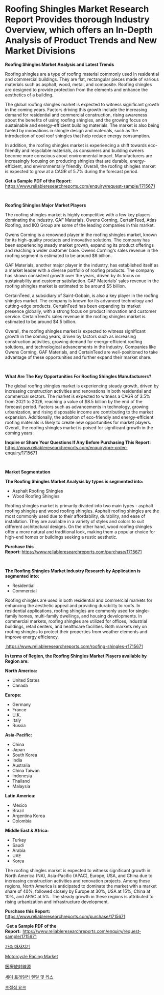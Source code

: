 <p><h1>Roofing Shingles Market Research Report Provides thorough Industry Overview, which offers an In-Depth Analysis of Product Trends and New Market Divisions</h1></p><p><strong>Roofing Shingles Market Analysis and Latest Trends</strong></p>
<p><p>Roofing shingles are a type of roofing material commonly used in residential and commercial buildings. They are flat, rectangular pieces made of various materials such as asphalt, wood, metal, and composite. Roofing shingles are designed to provide protection from the elements and enhance the aesthetics of a building.</p><p>The global roofing shingles market is expected to witness significant growth in the coming years. Factors driving this growth include the increasing demand for residential and commercial construction, rising awareness about the benefits of using roofing shingles, and the growing focus on sustainable and energy-efficient building materials. The market is also being fueled by innovations in shingle design and materials, such as the introduction of cool roof shingles that help reduce energy consumption.</p><p>In addition, the roofing shingles market is experiencing a shift towards eco-friendly and recyclable materials, as consumers and building owners become more conscious about environmental impact. Manufacturers are increasingly focusing on producing shingles that are durable, energy-efficient, and environmentally friendly. Overall, the roofing shingles market is expected to grow at a CAGR of 5.7% during the forecast period.</p></p>
<p><strong>Get a Sample PDF of the Report:&nbsp;</strong> <a href="https://www.reliableresearchreports.com/enquiry/request-sample/1715671">https://www.reliableresearchreports.com/enquiry/request-sample/1715671</a></p>
<p>&nbsp;</p>
<p><strong>Roofing Shingles Major Market Players</strong></p>
<p><p>The roofing shingles market is highly competitive with a few key players dominating the industry. GAF Materials, Owens Corning, CertainTeed, Atlas Roofing, and IKO Group are some of the leading companies in this market.</p><p>Owens Corning is a renowned player in the roofing shingles market, known for its high-quality products and innovative solutions. The company has been experiencing steady market growth, expanding its product offerings and reaching a wider customer base. Owens Corning's sales revenue in the roofing segment is estimated to be around $6 billion.</p><p>GAF Materials, another major player in the industry, has established itself as a market leader with a diverse portfolio of roofing products. The company has shown consistent growth over the years, driven by its focus on sustainability and customer satisfaction. GAF Materials' sales revenue in the roofing shingles market is estimated to be around $5 billion.</p><p>CertainTeed, a subsidiary of Saint-Gobain, is also a key player in the roofing shingles market. The company is known for its advanced technology and cutting-edge products. CertainTeed has been expanding its market presence globally, with a strong focus on product innovation and customer service. CertainTeed's sales revenue in the roofing shingles market is estimated to be around $4.5 billion.</p><p>Overall, the roofing shingles market is expected to witness significant growth in the coming years, driven by factors such as increasing construction activities, growing demand for energy-efficient roofing solutions, and technological advancements in the industry. Companies like Owens Corning, GAF Materials, and CertainTeed are well-positioned to take advantage of these opportunities and further expand their market share.</p></p>
<p>&nbsp;</p>
<p><strong>What Are The Key Opportunities For Roofing Shingles Manufacturers?</strong></p>
<p><p>The global roofing shingles market is experiencing steady growth, driven by increasing construction activities and renovations in both residential and commercial sectors. The market is expected to witness a CAGR of 3.5% from 2021 to 2026, reaching a value of $8.5 billion by the end of the forecast period. Factors such as advancements in technology, growing urbanization, and rising disposable income are contributing to the market expansion. Additionally, the adoption of eco-friendly and energy-efficient roofing materials is likely to create new opportunities for market players. Overall, the roofing shingles market is poised for significant growth in the coming years.</p></p>
<p><strong>Inquire or Share Your Questions If Any Before Purchasing This Report:</strong> <a href="https://www.reliableresearchreports.com/enquiry/pre-order-enquiry/1715671">https://www.reliableresearchreports.com/enquiry/pre-order-enquiry/1715671</a></p>
<p>&nbsp;</p>
<p><strong>Market Segmentation</strong></p>
<p><strong>The Roofing Shingles Market Analysis by types is segmented into:</strong></p>
<p><ul><li>Asphalt Roofing Shingles</li><li>Wood Roofing Shingles</li></ul></p>
<p><p>Roofing shingles market is primarily divided into two main types - asphalt roofing shingles and wood roofing shingles. Asphalt roofing shingles are the most commonly used due to their affordability, durability, and ease of installation. They are available in a variety of styles and colors to suit different architectural designs. On the other hand, wood roofing shingles offer a more natural and traditional look, making them a popular choice for high-end homes or buildings seeking a rustic aesthetic.</p></p>
<p><strong>Purchase this Report:&nbsp;</strong><a href="https://www.reliableresearchreports.com/purchase/1715671">https://www.reliableresearchreports.com/purchase/1715671</a></p>
<p>&nbsp;</p>
<p><strong>The Roofing Shingles Market Industry Research by Application is segmented into:</strong></p>
<p><ul><li>Residential</li><li>Commercial</li></ul></p>
<p><p>Roofing shingles are used in both residential and commercial markets for enhancing the aesthetic appeal and providing durability to roofs. In residential applications, roofing shingles are commonly used for single-family homes, multi-family dwellings, and housing developments. In commercial markets, roofing shingles are utilized for offices, industrial buildings, retail centers, and healthcare facilities. Both markets rely on roofing shingles to protect their properties from weather elements and improve energy efficiency.</p></p>
<p><a href="https://www.reliableresearchreports.com/roofing-shingles-r1715671">&nbsp;https://www.reliableresearchreports.com/roofing-shingles-r1715671</a></p>
<p><strong>In terms of Region, the Roofing Shingles Market Players available by Region are:</strong></p>
<p>
    <p> <strong> North America: </strong>
        <ul>
            <li>United States</li>
            <li>Canada</li>
        </ul>
        </p> 
    <p> <strong> Europe: </strong>
        <ul>
            <li>Germany</li>
            <li>France</li>
            <li>U.K.</li>
            <li>Italy</li>
            <li>Russia</li>
        </ul>
        </p> 
    <p> <strong> Asia-Pacific: </strong>
        <ul>
            <li>China</li>
            <li>Japan</li>
            <li>South Korea</li>
            <li>India</li>
            <li>Australia</li>
            <li>China Taiwan</li>
            <li>Indonesia</li>
            <li>Thailand</li>
            <li>Malaysia</li>
        </ul>
        </p> 
    <p> <strong> Latin America: </strong>
        <ul>
            <li>Mexico</li>
            <li>Brazil</li>
            <li>Argentina Korea</li>
            <li>Colombia</li>
        </ul>
        </p> 
    <p> <strong> Middle East & Africa: </strong>
        <ul>
            <li>Turkey</li>
            <li>Saudi</li>
            <li>Arabia</li>
            <li>UAE</li>
            <li>Korea</li>
        </ul>
    </p>
    </p>
<p><p>The roofing shingles market is expected to witness significant growth in North America (NA), Asia-Pacific (APAC), Europe, USA, and China due to increasing construction activities and renovation projects. Among these regions, North America is anticipated to dominate the market with a market share of 40%, followed closely by Europe at 30%, USA at 15%, China at 10%, and APAC at 5%. The steady growth in these regions is attributed to rising urbanization and infrastructure development.</p></p>
<p><strong>Purchase this Report: </strong><a href="https://www.reliableresearchreports.com/purchase/1715671">https://www.reliableresearchreports.com/purchase/1715671</a></p>
<p>&nbsp;<strong>Get a Sample PDF of the Report:&nbsp;&nbsp;</strong><a href="https://www.reliableresearchreports.com/enquiry/request-sample/1715671">https://www.reliableresearchreports.com/enquiry/request-sample/1715671</a></p>
<p><strong></strong></p>
<p><p><a href="https://github.com/solomonbode85/Market-Research-Report-List-1/blob/main/587645351020.md">가슴 마사지기</a></p><p><a href="https://github.com/dimitrishawkinswaynenp91rgz/Market-Research-Report-List-2/blob/main/motorcycle-racing-market.md">Motorcycle Racing Market</a></p><p><a href="https://medium.com/@nicholasallan19/%E5%8C%BB%E7%99%82%E7%94%A8%E6%94%BE%E5%B0%84%E7%B7%9A%E6%BA%90%E5%B8%82%E5%A0%B4-2031%E5%B9%B4%E3%81%BE%E3%81%A7%E3%81%AE%E5%8B%95%E5%90%91-%E4%BA%88%E6%B8%AC-%E7%AB%B6%E4%BA%89%E5%88%86%E6%9E%90-2121dad1f7bd">医療放射線源</a></p><p><a href="https://medium.com/@munchkin678568/%EC%84%B8%EB%AF%B8-%ED%8A%B8%EB%A0%88%EC%9D%BC%EB%9F%AC-%EB%A0%8C%ED%83%88-%EB%B0%8F-%EB%A6%AC%EC%8A%A4-%EC%9E%A5%EB%B9%84-%EC%8B%9C%EC%9E%A5-%EA%B7%9C%EB%AA%A8-%EC%97%B0%ED%8F%89%EA%B7%A0-%EC%84%B1%EC%9E%A5%EC%9C%A8-%ED%8A%B8%EB%A0%8C%EB%93%9C-2024-2030-ef7d5076e828">세미 트레일러 렌탈 및 리스</a></p><p><a href="https://medium.com/@eltaroberts01/%EA%B0%80%EB%B3%80-%EC%9A%94%ED%81%AC-%EC%8B%9C%EC%9E%A5%EC%9D%80-%EC%8B%9C%EC%9E%A5-%EC%A0%90%EC%9C%A0%EC%9C%A8-%EC%8B%9C%EC%9E%A5-%EB%8F%99%ED%96%A5-%EB%B0%8F-%EC%8B%9C%EC%9E%A5-%EC%84%B1%EC%9E%A5%EC%97%90-%EB%8C%80%ED%95%9C-%EC%A0%95%EB%B3%B4%EB%A5%BC-%EC%A0%9C%EA%B3%B5%ED%95%A9%EB%8B%88%EB%8B%A4-218eb123ac53">조절식 요크</a></p></p>